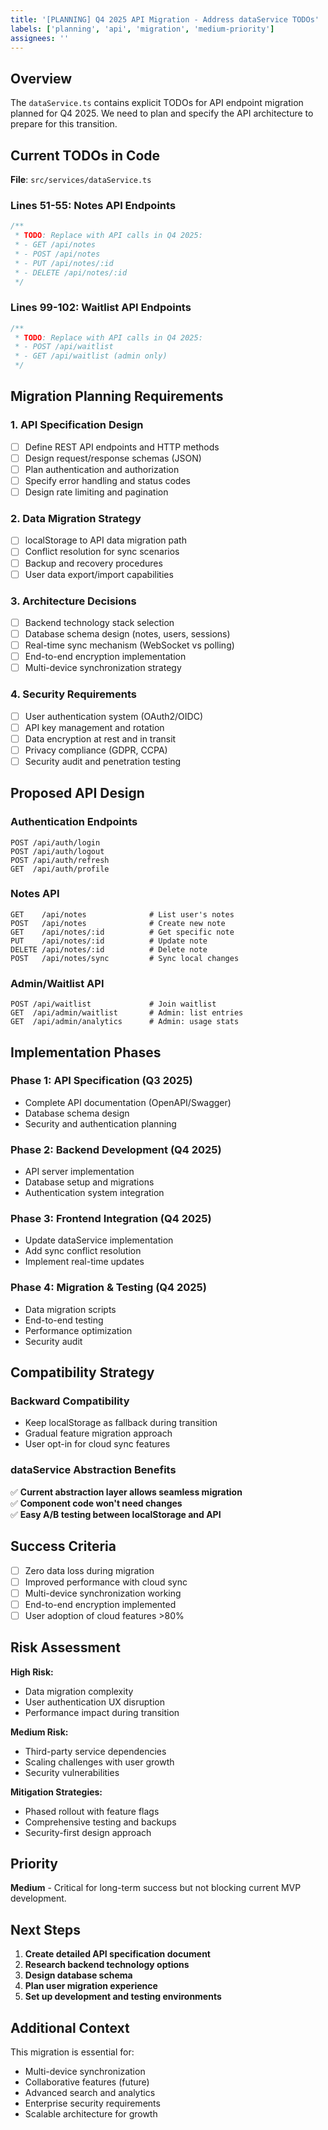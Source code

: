 ```yaml
---
title: '[PLANNING] Q4 2025 API Migration - Address dataService TODOs'
labels: ['planning', 'api', 'migration', 'medium-priority']
assignees: ''
---
```


## Overview

The `dataService.ts` contains explicit TODOs for API endpoint migration planned for Q4 2025. We need to plan and specify the API architecture to prepare for this transition.

## Current TODOs in Code

**File**: `src/services/dataService.ts`

### Lines 51-55: Notes API Endpoints

```typescript
/**
 * TODO: Replace with API calls in Q4 2025:
 * - GET /api/notes
 * - POST /api/notes
 * - PUT /api/notes/:id
 * - DELETE /api/notes/:id
 */
```

### Lines 99-102: Waitlist API Endpoints

```typescript
/**
 * TODO: Replace with API calls in Q4 2025:
 * - POST /api/waitlist
 * - GET /api/waitlist (admin only)
 */
```

## Migration Planning Requirements

### 1. API Specification Design

- [ ] Define REST API endpoints and HTTP methods
- [ ] Design request/response schemas (JSON)
- [ ] Plan authentication and authorization
- [ ] Specify error handling and status codes
- [ ] Design rate limiting and pagination

### 2. Data Migration Strategy

- [ ] localStorage to API data migration path
- [ ] Conflict resolution for sync scenarios
- [ ] Backup and recovery procedures
- [ ] User data export/import capabilities

### 3. Architecture Decisions

- [ ] Backend technology stack selection
- [ ] Database schema design (notes, users, sessions)
- [ ] Real-time sync mechanism (WebSocket vs polling)
- [ ] End-to-end encryption implementation
- [ ] Multi-device synchronization strategy

### 4. Security Requirements

- [ ] User authentication system (OAuth2/OIDC)
- [ ] API key management and rotation
- [ ] Data encryption at rest and in transit
- [ ] Privacy compliance (GDPR, CCPA)
- [ ] Security audit and penetration testing

## Proposed API Design

### Authentication Endpoints

```
POST /api/auth/login
POST /api/auth/logout
POST /api/auth/refresh
GET  /api/auth/profile
```

### Notes API

```
GET    /api/notes              # List user's notes
POST   /api/notes              # Create new note
GET    /api/notes/:id          # Get specific note
PUT    /api/notes/:id          # Update note
DELETE /api/notes/:id          # Delete note
POST   /api/notes/sync         # Sync local changes
```

### Admin/Waitlist API

```
POST /api/waitlist             # Join waitlist
GET  /api/admin/waitlist       # Admin: list entries
GET  /api/admin/analytics      # Admin: usage stats
```

## Implementation Phases

### Phase 1: API Specification (Q3 2025)

- Complete API documentation (OpenAPI/Swagger)
- Database schema design
- Security and authentication planning

### Phase 2: Backend Development (Q4 2025)

- API server implementation
- Database setup and migrations
- Authentication system integration

### Phase 3: Frontend Integration (Q4 2025)

- Update dataService implementation
- Add sync conflict resolution
- Implement real-time updates

### Phase 4: Migration & Testing (Q4 2025)

- Data migration scripts
- End-to-end testing
- Performance optimization
- Security audit

## Compatibility Strategy

### Backward Compatibility

- Keep localStorage as fallback during transition
- Gradual feature migration approach
- User opt-in for cloud sync features

### dataService Abstraction Benefits

✅ **Current abstraction layer allows seamless migration**  
✅ **Component code won't need changes**  
✅ **Easy A/B testing between localStorage and API**

## Success Criteria

- [ ] Zero data loss during migration
- [ ] Improved performance with cloud sync
- [ ] Multi-device synchronization working
- [ ] End-to-end encryption implemented
- [ ] User adoption of cloud features >80%

## Risk Assessment

**High Risk:**

- Data migration complexity
- User authentication UX disruption
- Performance impact during transition

**Medium Risk:**

- Third-party service dependencies
- Scaling challenges with user growth
- Security vulnerabilities

**Mitigation Strategies:**

- Phased rollout with feature flags
- Comprehensive testing and backups
- Security-first design approach

## Priority

**Medium** - Critical for long-term success but not blocking current MVP development.

## Next Steps

1. **Create detailed API specification document**
2. **Research backend technology options**
3. **Design database schema**
4. **Plan user migration experience**
5. **Set up development and testing environments**

## Additional Context

This migration is essential for:

- Multi-device synchronization
- Collaborative features (future)
- Advanced search and analytics
- Enterprise security requirements
- Scalable architecture for growth
